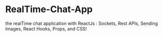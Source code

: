 # RealTime-Chat-App
the realTime chat application with ReactJs :  Sockets, Rest APIs, Sending Images, React Hooks, Props, and CSS!
